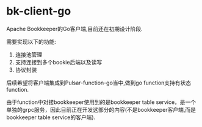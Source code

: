 # bk-client-go
Apache Bookkeeper的Go客户端,目前还在初期设计阶段.  

需要实现以下的功能:  
1. 连接池管理  
2. 支持连接到多个bookie后端以及读写
3. 协议封装

后续希望将客户端集成到Pulsar-function-go当中,做到go function支持有状态function.

由于function中对接bookkeeper使用到的是bookkeeper table service，是一个单独的grpc服务，因此目前正在开发这部分的内容(不是bookkeeper客户端,而是bookkeeper table service的客户端).
